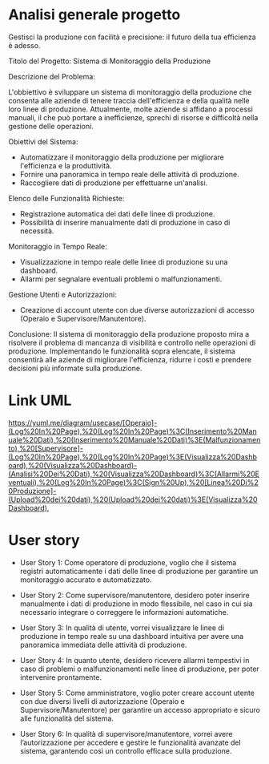 # Analisi generale progetto

Gestisci la produzione con facilità e precisione: il futuro della tua efficienza è adesso.

Titolo del Progetto: Sistema di Monitoraggio della Produzione

Descrizione del Problema:

L'obbiettivo è sviluppare un sistema di monitoraggio della produzione che consenta alle aziende di tenere traccia dell'efficienza e della qualità nelle loro linee di produzione. Attualmente, molte aziende si affidano a processi manuali, il che può portare a inefficienze, sprechi di risorse e difficoltà nella gestione delle operazioni.

Obiettivi del Sistema:
 - Automatizzare il monitoraggio della produzione per migliorare l'efficienza e la produttività.
 - Fornire una panoramica in tempo reale delle attività di produzione.
 - Raccogliere dati di produzione per effettuarne un'analisi.

Elenco delle Funzionalità Richieste:
 - Registrazione automatica dei dati delle linee di produzione.
 - Possibilità di inserire manualmente dati di produzione in caso di necessità.

Monitoraggio in Tempo Reale:
 - Visualizzazione in tempo reale delle linee di produzione su una dashboard.
 - Allarmi per segnalare eventuali problemi o malfunzionamenti.
   
Gestione Utenti e Autorizzazioni:
 - Creazione di account utente con due diverse autorizzazioni di accesso (Operaio e Supervisore/Manutentore).

Conclusione:
Il sistema di monitoraggio della produzione proposto mira a risolvere il problema di mancanza di visibilità e controllo nelle operazioni di produzione. Implementando le funzionalità sopra elencate, il sistema consentirà alle aziende di migliorare l'efficienza, ridurre i costi e prendere decisioni più informate sulla produzione.

# Link UML
https://yuml.me/diagram/usecase/[Operaio]-(Log%20In%20Page),%20(Log%20In%20Page)%3C(Inserimento%20Manuale%20Dati),%20(Inserimento%20Manuale%20Dati)%3E(Malfunzionamento),%20[Supervisore]-(Log%20In%20Page),%20(Log%20In%20Page)%3E(Visualizza%20Dashboard),%20(Visualizza%20Dashboard)-(Analisi%20Dei%20Dati),%20(Visualizza%20Dashboard)%3C(Allarmi%20Eventuali),%20(Log%20In%20Page)%3C(Sign%20Up),%20[Linea%20Di%20Produzione]-(Upload%20dei%20dati),%20(Upload%20dei%20dati)%3E(Visualizza%20Dashboard),

# User story

 - User Story 1:
Come operatore di produzione, voglio che il sistema registri automaticamente i dati delle linee di produzione per garantire un monitoraggio accurato e automatizzato.

 - User Story 2:
Come supervisore/manutentore, desidero poter inserire manualmente i dati di produzione in modo flessibile, nel caso in cui sia necessario integrare o correggere le informazioni automatiche.

 - User Story 3:
In qualità di utente, vorrei visualizzare le linee di produzione in tempo reale su una dashboard intuitiva per avere una panoramica immediata delle attività di produzione.

 - User Story 4:
In quanto utente, desidero ricevere allarmi tempestivi in caso di problemi o malfunzionamenti nelle linee di produzione, per poter intervenire prontamente.

 - User Story 5:
Come amministratore, voglio poter creare account utente con due diversi livelli di autorizzazione (Operaio e Supervisore/Manutentore) per garantire un accesso appropriato e sicuro alle funzionalità del sistema.

 - User Story 6:
In qualità di supervisore/manutentore, vorrei avere l’autorizzazione per accedere e gestire le funzionalità avanzate del sistema, garantendo così un controllo efficace sulla produzione.
